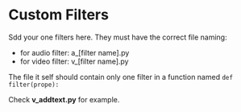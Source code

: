 # Custom Filters

Sdd your one filters here. They must have the correct file naming:
- for audio filter: a_[filter name].py
- for video filter: v_[filter name].py

The file it self should contain only one filter in a function named `def filter(prope):`

Check **v_addtext.py** for example.
